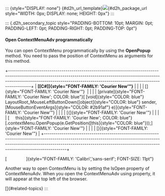 ::: {style="DISPLAY: none"}
[](ms-xhelp:///?Id=d2h_url_template){#d2h_url_template}![](!package_url!){#d2h_package_url style="WIDTH: 0px; DISPLAY: none; HEIGHT: 0px"}
:::

::: {.d2h_secondary_topic style="PADDING-BOTTOM: 10pt; MARGIN: 0pt; PADDING-LEFT: 0pt; PADDING-RIGHT: 0pt; PADDING-TOP: 0pt"}
#### Open ContextMenuAdv programmatically

You can open ContextMenu programmatically by using the **OpenPopup** method. You need to pass the position of ContextMenu as arguments for this method.

+-----------------------------------------------------------------------------------------------------------------------------------------------------------------------------------------------------------------------------------------------------+
| **[\[C#\]]{style="FONT-FAMILY: 'Courier New'"}**                                                                                                                                                                                                    |
|                                                                                                                                                                                                                                                     |
| []{style="FONT-FAMILY: 'Courier New'"}                                                                                                                                                                                                              |
|                                                                                                                                                                                                                                                     |
| [private]{style="FONT-FAMILY: 'Courier New'; COLOR: blue"}[ [void]{style="COLOR: blue"} LayoutRoot_MouseLeftButtonDown([object]{style="COLOR: blue"} sender, [MouseButtonEventArgs]{style="COLOR: #2b91af"} e)]{style="FONT-FAMILY: 'Courier New'"} |
|                                                                                                                                                                                                                                                     |
| [{]{style="FONT-FAMILY: 'Courier New'"}                                                                                                                                                                                                             |
|                                                                                                                                                                                                                                                     |
| [     this]{style="FONT-FAMILY: 'Courier New'; COLOR: blue"}[.contextMenu.OpenPopup(e.GetPosition([this]{style="COLOR: blue"}));]{style="FONT-FAMILY: 'Courier New'"}                                                                               |
|                                                                                                                                                                                                                                                     |
| [}]{style="FONT-FAMILY: 'Courier New'"}                                                                                                                                                                                                             |
+-----------------------------------------------------------------------------------------------------------------------------------------------------------------------------------------------------------------------------------------------------+

[                ]{style="FONT-FAMILY: 'Calibri','sans-serif'; FONT-SIZE: 11pt"}

Another way to open ContextMenu is by setting the IsOpen property of ContextMenuAdv. When you open the ContextMenuAdv using property, it will appear at the top left of the browser.

[]{#related-topics}
:::
